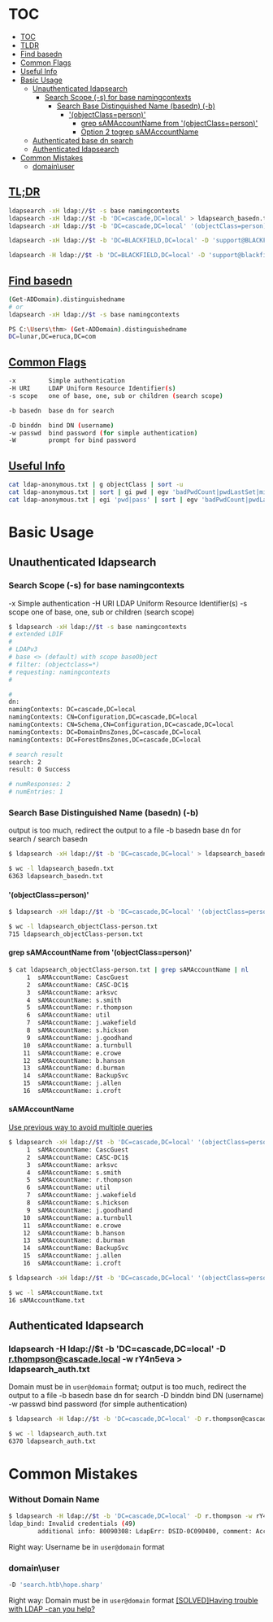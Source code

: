 # TOC

- [TOC](#toc)
- [TLDR](#tldr)
- [Find basedn](#find-basedn)
- [Common Flags](#common-flags)
- [Useful Info](#useful-info)
- [Basic Usage](#basic-usage)
    - [Unauthenticated ldapsearch](#unauthenticated-ldapsearch)
        - [Search Scope (-s) for base namingcontexts](#search-scope--s-for-base-namingcontexts)
            - [Search Base Distinguished Name (basedn) (-b)](#search-base-distinguished-name-basedn--b)
                - ['(objectClass=person)'](#objectclassperson)
                    - [grep sAMAccountName from '(objectClass=person)'](#grep-samaccountname-from-objectclassperson)
                    - [Option 2 togrep sAMAccountName](#samaccountname)
    - [Authenticated base dn search](#ldapsearch--h-ldapip--b-dccascadedclocal--d-rthompsoncascadelocal--w-ry4n5eva--ldapsearch_authtxt)
    - [Authenticated ldapsearch](#ldapsearch--h-ldapip--b-dcsearchdchtb--d-hopesharpsearchhtb--w-isolationiskey)
- [Common Mistakes](#common-mistakes)
    - [domain\user](#domainuser)


## [TL;DR](#tldr-1)
```sh
ldapsearch -xH ldap://$t -s base namingcontexts
ldapsearch -xH ldap://$t -b 'DC=cascade,DC=local' > ldapsearch_basedn.txt
ldapsearch -xH ldap://$t -b 'DC=cascade,DC=local' '(objectClass=person)' | tee ldap-person.txt

ldapsearch -xH ldap://$t -b 'DC=BLACKFIELD,DC=local' -D 'support@BLACKFIELD.local' -w '#00^BlackKnight'

ldapsearch -H ldap://$t -b 'DC=BLACKFIELD,DC=local' -D 'support@blackfield.local' -w '#00^BlackKnight' | tee ldapsearch-support.txt
```

## [Find basedn](#find-basedn-1)
```sh
(Get-ADDomain).distinguishedname
# or
ldapsearch -xH ldap://$t -s base namingcontexts
```

```sh
PS C:\Users\thm> (Get-ADDomain).distinguishedname
DC=lunar,DC=eruca,DC=com
```

## [Common Flags](#common-flags-1)
```sh
-x         Simple authentication
-H URI     LDAP Uniform Resource Identifier(s)
-s scope   one of base, one, sub or children (search scope)

-b basedn  base dn for search

-D binddn  bind DN (username)
-w passwd  bind password (for simple authentication)
-W         prompt for bind password
```

## [Useful Info](#useful-info-1)
```sh
cat ldap-anonymous.txt | g objectClass | sort -u
cat ldap-anonymous.txt | sort | gi pwd | egv 'badPwdCount|pwdLastSet|minPwdAge|maxPwdAge|minPwdLength|pwdHistoryLength|pwdProperties'
cat ldap-anonymous.txt | egi 'pwd|pass' | sort | egv 'badPwdCount|pwdLastSet|minPwdAge|maxPwdAge|minPwdLength|pwdHistoryLength|pwdProperties|badPasswordTime'
```

# Basic Usage

## Unauthenticated ldapsearch

### Search Scope (-s) for base namingcontexts
-x         Simple authentication
-H URI     LDAP Uniform Resource Identifier(s)
-s scope   one of base, one, sub or children (search scope)
```sh
$ ldapsearch -xH ldap://$t -s base namingcontexts
# extended LDIF
#
# LDAPv3
# base <> (default) with scope baseObject
# filter: (objectclass=*)
# requesting: namingcontexts 
#

#
dn:
namingContexts: DC=cascade,DC=local
namingContexts: CN=Configuration,DC=cascade,DC=local
namingContexts: CN=Schema,CN=Configuration,DC=cascade,DC=local
namingContexts: DC=DomainDnsZones,DC=cascade,DC=local
namingContexts: DC=ForestDnsZones,DC=cascade,DC=local

# search result
search: 2
result: 0 Success

# numResponses: 2
# numEntries: 1
```

### Search Base Distinguished Name (basedn) (-b)
output is too much, redirect the output to a file
-b basedn  base dn for search / search basedn
```sh
$ ldapsearch -xH ldap://$t -b 'DC=cascade,DC=local' > ldapsearch_basedn.txt

$ wc -l ldapsearch_basedn.txt 
6363 ldapsearch_basedn.txt
```

#### '(objectClass=person)'
```sh
$ ldapsearch -xH ldap://$t -b 'DC=cascade,DC=local' '(objectClass=person)' > ldapsearch_objectClass-person.txt

$ wc -l ldapsearch_objectClass-person.txt 
715 ldapsearch_objectClass-person.txt
```

#### grep sAMAccountName from '(objectClass=person)'
```sh
$ cat ldapsearch_objectClass-person.txt | grep sAMAccountName | nl
     1  sAMAccountName: CascGuest
     2  sAMAccountName: CASC-DC1$
     3  sAMAccountName: arksvc
     4  sAMAccountName: s.smith
     5  sAMAccountName: r.thompson
     6  sAMAccountName: util
     7  sAMAccountName: j.wakefield
     8  sAMAccountName: s.hickson
     9  sAMAccountName: j.goodhand
    10  sAMAccountName: a.turnbull
    11  sAMAccountName: e.crowe
    12  sAMAccountName: b.hanson
    13  sAMAccountName: d.burman
    14  sAMAccountName: BackupSvc
    15  sAMAccountName: j.allen
    16  sAMAccountName: i.croft
```

#### sAMAccountName
[Use previous way to avoid multiple queries](#grep-samaccountname-from-objectclassperson)
```sh
$ ldapsearch -xH ldap://$t -b 'DC=cascade,DC=local' '(objectClass=person)' | grep sAMAccountName | nl                   
     1  sAMAccountName: CascGuest
     2  sAMAccountName: CASC-DC1$
     3  sAMAccountName: arksvc
     4  sAMAccountName: s.smith
     5  sAMAccountName: r.thompson
     6  sAMAccountName: util
     7  sAMAccountName: j.wakefield
     8  sAMAccountName: s.hickson
     9  sAMAccountName: j.goodhand
    10  sAMAccountName: a.turnbull
    11  sAMAccountName: e.crowe
    12  sAMAccountName: b.hanson
    13  sAMAccountName: d.burman
    14  sAMAccountName: BackupSvc
    15  sAMAccountName: j.allen
    16  sAMAccountName: i.croft

$ ldapsearch -xH ldap://$t -b 'DC=cascade,DC=local' '(objectClass=person)' | grep -i samaccountname > sAMAccountName.txt

$ wc -l sAMAccountName.txt 
16 sAMAccountName.txt
```

## Authenticated ldapsearch

### ldapsearch -H ldap://$t -b 'DC=cascade,DC=local' -D r.thompson@cascade.local -w rY4n5eva > ldapsearch_auth.txt
Domain must be in `user@domain` format; output is too much, redirect the output to a file
-b basedn  base dn for search
-D binddn  bind DN (username)
-w passwd  bind password (for simple authentication)
```sh
$ ldapsearch -H ldap://$t -b 'DC=cascade,DC=local' -D r.thompson@cascade.local -w rY4n5eva > ldapsearch_auth.txt

$ wc -l ldapsearch_auth.txt  
6370 ldapsearch_auth.txt
```

# Common Mistakes

### Without Domain Name
```sh
$ ldapsearch -H ldap://$t -b 'DC=cascade,DC=local' -D r.thompson -w rY4n5eva > ldapsearch_auth.txt 
ldap_bind: Invalid credentials (49)
        additional info: 80090308: LdapErr: DSID-0C090400, comment: AcceptSecurityContext error, data 52e, v1db1
```
Right way: Username be in `user@domain` format

### domain\user
```sh
-D 'search.htb\hope.sharp'
```
Right way: Domain must be in `user@domain` format
[[SOLVED]Having trouble with LDAP -can you help?](https://forum.zentyal.org/index.php?topic=15240.0)

